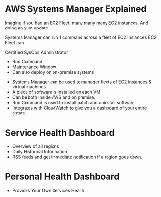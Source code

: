 # AWS Systems Manager Explained

Imagine if you had an EC2 Fleet, many many many EC2 instances.
And doing an yum update

Systems Manager can run 1 command across a fleet of EC2 Instances
EC2 Fleet can

Certified SysOps Administrator

- Run Command
- Maintenance Window
- Can also deploy on on-premise systems


* Systems Manager can be used to manager fleets of EC2 instances & virtual machines
* A piece of software is installed on each VM.
* Can be both inside AWS and on premise.
* Run Command is used to install patch and uninstall software.
* Integrates with CloudWatch to give you a dashboard of your entire estate.

# Service Health Dashboard

* Overview of all regions
* Daily Historical Information
* RSS feeds and get immediate notification if a region goes down.

# Personal Health Dashboard

* Provides Your Own Services Health